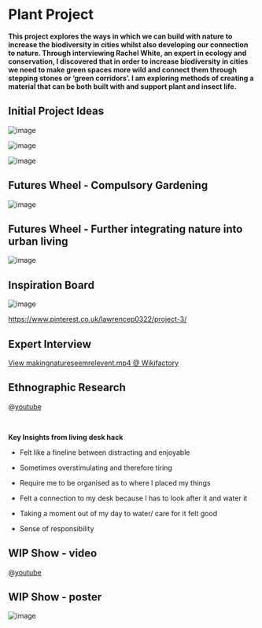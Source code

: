 # Plant Project

































**This project explores the ways in which we can build with nature to increase the biodiversity in cities whilst also developing our connection to nature. Through interviewing Rachel White, an expert in ecology and conservation, I discovered that in order to increase biodiversity in cities we need to make green spaces more wild and connect them through stepping stones or ‘green corridors’. I am exploring methods of creating a material that can be both built with and support plant and insect life.**

































## Initial Project Ideas

![image](https://wikifactory.com/files/RmlsZTozMjI2NDk=)

![image](https://wikifactory.com/files/RmlsZTozMjI2NTA=)

![image](https://wikifactory.com/files/RmlsZTozMjM4NjI=)

## Futures Wheel - Compulsory Gardening
















![image](https://wikifactory.com/files/RmlsZTozMjMwMTQ=)
















## Futures Wheel - Further integrating nature into urban living











![image](https://wikifactory.com/files/RmlsZTozMjMwMTU=)











## Inspiration Board













































![image](https://wikifactory.com/files/RmlsZTozMDg5MzA=)

https://www.pinterest.co.uk/lawrencep0322/project-3/













































## Expert Interview

[View makingnatureseemrelevent.mp4 @ Wikifactory](https://wikifactory.com/viewer/RmlsZTozMjIwNTM=?filename=makingnatureseemrelevent.mp4)

## Ethnographic Research



























@[youtube](https://youtube.com/embed/A3NWr5xEG9E)

​

**Key Insights from living desk hack**

 - Felt like a fineline between distracting and enjoyable

 - Sometimes overstimulating and therefore tiring

 - Require me to be organised as to where I placed my things

 - Felt a connection to my desk because I has to look after it and water it

 - Taking a moment out of my day to water/ care for it felt good

 - Sense of responsibility



























## WIP Show  - video










@[youtube](https://youtube.com/embed/ChN86hpjEPc)










## WIP Show - poster










![image](https://wikifactory.com/files/RmlsZTozMjM4NDg=)